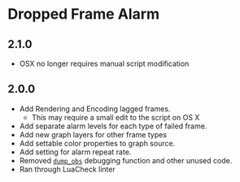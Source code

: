 # Dropped Frame Alarm

## 2.1.0

- OSX no longer requires manual script modification

## 2.0.0

- Add Rendering and Encoding lagged frames.
  - This may require a small edit to the script on OS X
- Add separate alarm levels for each type of failed frame.
- Add new graph layers for other frame types
- Add settable color properties to graph source.
- Add setting for alarm repeat rate.
- Removed [`dump_obs`](https://gist.github.com/JustinLove/0f45f026c0c3f00b6bbbe364962d2774) debugging function and other unused code.
- Ran through LuaCheck linter
